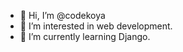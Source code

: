 - 👋 Hi, I’m @codekoya
- 👀 I’m interested in web development.  
- 🌱 I’m currently learning Django. 


<!---
codekoya/codekoya is a ✨ special ✨ repository because its `README.md` (this file) appears on your GitHub profile.
You can click the Preview link to take a look at your changes.
--->
